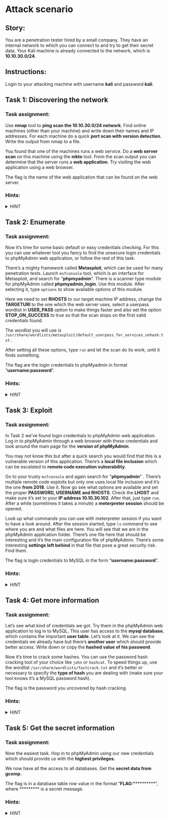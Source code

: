 # Attack scenario

## Story:

You are a penetration tester hired by a small company. They have an internal network to which you can connect to and try to get their secret data. Your Kali machine is already connected to the network, which is **10.10.30.0/24**.

## Instructions:

Login to your attacking machine with username **kali** and password **kali**.

## Task 1: Discovering the network

### Task assignment:

Use **nmap** tool to **ping scan the 10.10.30.0/24 network**. Find online machines (other than your machine) and write down their names and IP addresses. For each machine do a quick **port scan with version detection**. Write the output from nmap to a file.

You found that one of the machines runs a web service. Do a **web server scan** on this machine using the **nikto** tool. From the scan output you can determine that the server runs a **web application**. Try visiting the web application using a web browser.

The flag is the name of the web application that can be found on the web server.

### Hints:
<details>
  <summary>HINT</summary>

	man nmap

Look at the -sV option for nmap.

	man nikto

Output from the nikto tool shows you some interesting directories it found, which suggest the presence of a well known web application.

</details>

## Task 2: Enumerate 

### Task assignment:

Now it’s time for some basic default or easy credentials checking. For this you can use whatever tool you fancy to find the unsecure login credentials to phpMyAdmin web application, or follow the rest of this task. 

There’s a mighty framework called **Metasploit**, which can be used for many penetration tests. Launch `msfconsole` tool, which is an interface for Metasploit, and search for “**phpmyadmin**”. There is a scanner type module for phpMyAdmin called **phpmyadmin_login**. Use this module. After selecting it, type `options` to show available options of this module.

Here we need to set **RHOSTS** to our target machine IP address, change the **TARGETURI** to the one which the web server uses, select a userpass wordlist in **USER_PASS** option to make things faster and also set the option **STOP_ON_SUCCESS** to true so that the scan stops on the first valid credentials found.

The wordlist you will use is `/usr/share/wordlists/metasploit/default_userpass_for_services_unhash.txt` .

After setting all these options, type `run` and let the scan do its work, until it finds something.

  

The flag are the login credentials to phpMyadmin in format “**username:password**”.

### Hints:
<details>
  <summary>HINT</summary>

Here are the msfconsole commands you will need to use: search, use, options, set, run

When you start msfconsole and search for "phpmyadmin“, you can type “use #”, where # is the number of the search result.

For the TARGETURI option, remember from Task 1 what was the main directory of the web application and just put it before the /index.php that’s set as default.

</details>

## Task 3: Exploit

### Task assignment:

In Task 2 we’ve found login credentials to phpMyAdmin web application. Log in to phpMyAdmin through a web browser with these credentials and look around the main page for the **version of phpMyAdmin**. 

You may not know this but after a quick search you would find that this is a vulnerable version of this application. There’s a **local file inclusion** which can be escalated to **remote code execution vulnerability**. 

Go to your trusty `msfconsole` and again search for "**phpmyadmin**" . There’s multiple remote code exploits but only one uses local file inclusion and it’s the one **from 2018**. Use it. Now go see what options are available and set the proper **PASSWORD, USERNAME and RHOSTS**. Check the **LHOST** and make sure it’s set to your **IP address 10.10.30.102**. After that, just type `run`. After a while (sometimes it takes a minute) a **meterpreter session** should be opened. 

Look up what commands you can use with meterpreter session if you want to have a look around. After the session started, type `ls` command to see where you are and what files are here. You will see that we are in the phpMyAdmin application folder. There’s one file here that should be interesting and it’s the main configuration file of phpMyAdmin. There’s some interesting **settings left behind** in that file that pose a great security risk. Find them.

The flag is login credentials to MySQL in the form “**username:password**”.

### Hints:
<details>
  <summary>HINT</summary>

The exploit module is called “phpmyadmin_lfi_rce”

Set the user and password to the ones you found in Task 2

The configuration file of phpMyAdmin is called config.inc.php

Look a the bottom of the file

</details>
  

## Task 4: Get more information

### Task assignment:

Let’s see what kind of credentials we got. Try them in the phpMyAdmin web application to log in to MySQL. This user has access to the **mysql database**, which contains the important **user table**. Let’s look at it. We can see the credentials we already have but there’s **another user** which should provide better access. Write down or copy the **hashed value of his password**.

Now it’s time to crack some hashes. You can use the password hash cracking tool of your choice like `john` or `hashcat`. To speed things up, use the wordlist `/usr/share/wordlists/fastcrack.txt` and it’s better or necessary to specify the **type of hash** you are dealing with (make sure your tool knows it’s a MySQL password hash).

The flag is the password you uncovered by hash cracking.

### Hints:
<details>
  <summary>HINT</summary>

The user we are interested in is the root user with host set to “%”

For hashcat, the hash mode is 300 and the hash has no leading “*” character

For john, the format is “mysql-sha1” and the hash has a leading “*” character

</details>
  

## Task 5: Get the secret information

### Task assignment:

Now the easiest task. Hop in to phpMyAdmin using our new credentials which should provide us with the **highest privileges.**

We now have all the access to all databases. Get the **secret data from gcomp**.

The flag is in a database table row value in the format “**FLAG:************”, where ********* is a secret message.

### Hints:
<details>
  <summary>HINT</summary>

Just get the flag in gcomp -> secret_data -> third row. It’s not that hard to find it.

</details>
  